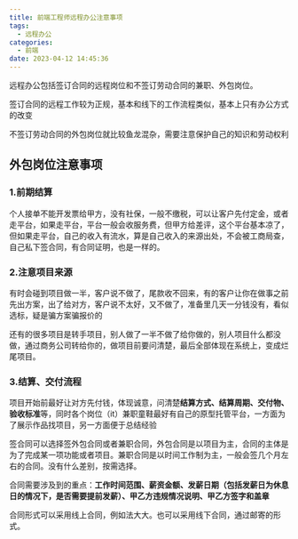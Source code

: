 ```yaml
---
title: 前端工程师远程办公注意事项
tags:
  - 远程办公
categories:
  - 前端
date: 2023-04-12 14:45:36
---
```


远程办公包括签订合同的远程岗位和不签订劳动合同的兼职、外包岗位。

签订合同的远程工作较为正规，基本和线下的工作流程类似，基本上只有办公方式的改变

不签订劳动合同的外包岗位就比较鱼龙混杂，需要注意保护自己的知识和劳动权利

<!--more-->
## 外包岗位注意事项

### 1.前期结算

个人接单不能开发票给甲方，没有社保，一般不缴税，可以让客户先付定金，或者走平台，如果走平台，平台一般会收服务费，但甲方给差评，这个平台基本凉了，但如果走平台，自己的收入有流水，算是自己收入的来源出处，不会被工商局查，自己私下签合同，有合同证明，也是一样的。

### 2.注意项目来源

有时会碰到项目做一半，客户说不做了，尾款收不回来，有的客户让你在做事之前先出方案，出了给对方，客户说不太好，又不做了，准备里几天一分钱没有，看似选标，疑是骗方案骗报价的

还有的很多项目是转手项目，别人做了一半不做了给你做的，别人项目什么都没做，通过商务公司转给你的，做项目前要问清楚，最后全部体现在系统上，变成烂尾项目。


### 3.结算、交付流程

项目开始前最好让对方先付钱，体现诚意，问清楚**结算方式、结算周期、交付物、验收标准**等，同时各个岗位（it）兼职童鞋最好有自己的原型托管平台，一方面为了展示作品找项目，另一方面便于总结经验

签合同可以选择签外包合同或者兼职合同，外包合同是以项目为主，合同的主体是为了完成某一项功能或者项目。兼职合同是以时间工作制为主，一般会签几个月左右的合同。没有什么差别，按需选择。

合同需要涉及到的重点：**工作时间范围、薪资金额、发薪日期（包括发薪日为休息日的情况下，是否需要提前发薪）、甲乙方违规情况说明、甲乙方签字和盖章**

合同形式可以采用线上合同，例如法大大。也可以采用线下合同，通过邮寄的形式。